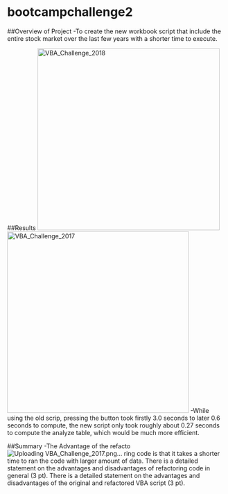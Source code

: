 # bootcampchallenge2

##Overview of Project
-To create the new workbook script that include the entire stock market over the last few years with a shorter time to execute.

##Results
<img width="420" alt="VBA_Challenge_2018" src="https://user-images.githubusercontent.com/100896537/159106560-b49d42f6-a6a4-4471-a678-8872605a4668.png"><img width="419" alt="VBA_Challenge_2017" src="https://user-images.githubusercontent.com/100896537/159106564-e20aecce-e098-4822-b906-ed3339c4438a.png">
-While using the old scrip, pressing the button took firstly 3.0 seconds to later 0.6 seconds to compute, the new script only took roughly about 0.27 seconds to compute the analyze table, which would be much more efficient.

##Summary
-The Advantage of the refacto![Uploading VBA_Challenge_2017.png…]()
ring code is that it takes a shorter time to ran the code with larger amount of data.
There is a detailed statement on the advantages and disadvantages of refactoring code in general (3 pt).
There is a detailed statement on the advantages and disadvantages of the original and refactored VBA script (3 pt).
